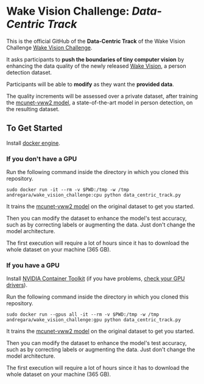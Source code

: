 # Wake Vision Challenge: _Data-Centric Track_

This is the official GitHub of the **Data-Centric Track** of the Wake Vision Challenge [Wake Vision Challenge](https://edgeai.modelnova.ai/challenges/details/1).

It asks participants to **push the boundaries of tiny computer vision** by enhancing the data quality of the newly released [Wake Vision](https://wakevision.ai/), a person detection dataset.

Participants will be able to **modify** as they want the **provided data**. 

The quality increments will be assessed over a private dataset, after training the [mcunet-vww2 model](https://github.com/mit-han-lab/mcunet), a state-of-the-art model in person detection, on the resulting dataset.

## To Get Started

Install [docker engine](https://docs.docker.com/engine/install/).

### If you don't have a GPU 

Run the following command inside the directory in which you cloned this repository.

```
sudo docker run -it --rm -v $PWD:/tmp -w /tmp andregara/wake_vision_challenge:cpu python data_centric_track.py
```

It trains the [mcunet-vww2 model](https://github.com/mit-han-lab/mcunet) on the original dataset to get you started. 

Then you can modify the dataset to enhance the model's test accuracy, such as by correcting labels or augmenting the data. Just don't change the model architecture.

The first execution will require a lot of hours since it has to download the whole dataset on your machine (365 GB).

### If you have a GPU

Install [NVIDIA Container Toolkit](https://docs.nvidia.com/datacenter/cloud-native/container-toolkit/latest/install-guide.html) (if you have problems, [check your GPU drivers](https://ubuntu.com/server/docs/nvidia-drivers-installation)).

Run the following command inside the directory in which you cloned this repository.

```
sudo docker run --gpus all -it --rm -v $PWD:/tmp -w /tmp andregara/wake_vision_challenge:gpu python data_centric_track.py
```

It trains the [mcunet-vww2 model](https://github.com/mit-han-lab/mcunet) on the original dataset to get you started. 

Then you can modify the dataset to enhance the model's test accuracy, such as by correcting labels or augmenting the data. Just don't change the model architecture.

The first execution will require a lot of hours since it has to download the whole dataset on your machine (365 GB).
